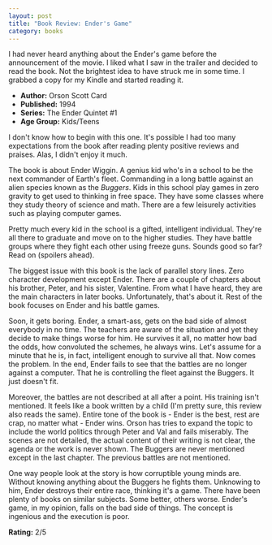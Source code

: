 ```yaml
---
layout: post
title: "Book Review: Ender's Game"
category: books
---
```


I had never heard anything about the Ender's game before the announcement of the movie. I liked what I saw in the trailer and decided to read the book. Not the brightest idea to have struck me in some time. I grabbed a copy for my Kindle and started reading it.

+ **Author:** Orson Scott Card
+ **Published:** 1994
+ **Series:** The Ender Quintet #1
+ **Age Group:** Kids/Teens

I don't know how to begin with this one. It's possible I had too many expectations from the book after reading plenty positive reviews and praises. Alas, I didn't enjoy it much.

The book is about Ender Wiggin. A genius kid who's in a school to be the next commander of Earth's fleet. Commanding in a long battle against an alien species known as the _Buggers_. Kids in this school play games in zero gravity to get used to thinking in free space. They have some classes where they study theory of science and math. There are a few leisurely activities such as playing computer games.

Pretty much every kid in the school is a gifted, intelligent individual. They're all there to graduate and move on to the higher studies. They have battle groups where they fight each other using freeze guns. Sounds good so far? Read on (spoilers ahead).

The biggest issue with this book is the lack of parallel story lines. Zero character development except Ender. There are a couple of chapters about his brother, Peter, and his sister, Valentine. From what I have heard, they are the main characters in later books. Unfortunately, that's about it. Rest of the book focuses on Ender and his battle games.

Soon, it gets boring. Ender, a smart-ass, gets on the bad side of almost everybody in no time. The teachers are aware of the situation and yet they decide to make things worse for him. He survives it all, no matter how bad the odds, how convoluted the schemes, he always wins. Let's assume for a minute that he is, in fact, intelligent enough to survive all that. Now comes the problem. In the end, Ender fails to see that the battles are no longer against a computer. That he is controlling the fleet against the Buggers. It just doesn't fit.

Moreover, the battles are not described at all after a point. His training isn't mentioned. It feels like a book written by a child (I'm pretty sure, this review also reads the same). Entire tone of the book is - Ender is the best, rest are crap, no matter what - Ender wins. Orson has tries to expand the topic to include the world politics through Peter and Val and fails miserably. The scenes are not detailed, the actual content of their writing is not clear, the agenda or the work is never shown. The Buggers are never mentioned except in the last chapter. The previous battles are not mentioned.

One way people look at the story is how corruptible young minds are. Without knowing anything about the Buggers he fights them. Unknowing to him, Ender destroys their entire race, thinking it's a game. There have been plenty of books on similar subjects. Some better, others worse. Ender's game, in my opinion, falls on the bad side of things. The concept is ingenious and the execution is poor.

**Rating:** 2/5
